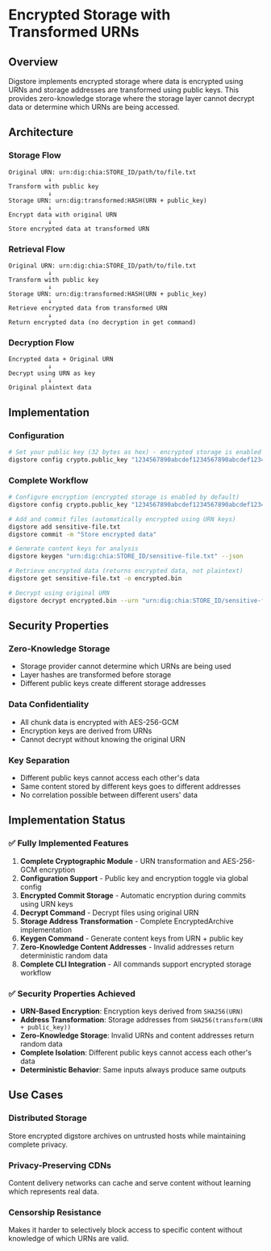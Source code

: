 # Encrypted Storage with Transformed URNs

## Overview

Digstore implements encrypted storage where data is encrypted using URNs and storage addresses are transformed using public keys. This provides zero-knowledge storage where the storage layer cannot decrypt data or determine which URNs are being accessed.

## Architecture

### Storage Flow
```
Original URN: urn:dig:chia:STORE_ID/path/to/file.txt
           ↓
Transform with public key
           ↓
Storage URN: urn:dig:transformed:HASH(URN + public_key)
           ↓
Encrypt data with original URN
           ↓
Store encrypted data at transformed URN
```

### Retrieval Flow
```
Original URN: urn:dig:chia:STORE_ID/path/to/file.txt
           ↓
Transform with public key
           ↓
Storage URN: urn:dig:transformed:HASH(URN + public_key)
           ↓
Retrieve encrypted data from transformed URN
           ↓
Return encrypted data (no decryption in get command)
```

### Decryption Flow
```
Encrypted data + Original URN
           ↓
Decrypt using URN as key
           ↓
Original plaintext data
```

## Implementation

### Configuration
```bash
# Set your public key (32 bytes as hex) - encrypted storage is enabled by default
digstore config crypto.public_key "1234567890abcdef1234567890abcdef1234567890abcdef1234567890abcdef"
```

### Complete Workflow
```bash
# Configure encryption (encrypted storage is enabled by default)
digstore config crypto.public_key "1234567890abcdef1234567890abcdef1234567890abcdef1234567890abcdef"

# Add and commit files (automatically encrypted using URN keys)
digstore add sensitive-file.txt
digstore commit -m "Store encrypted data"

# Generate content keys for analysis
digstore keygen "urn:dig:chia:STORE_ID/sensitive-file.txt" --json

# Retrieve encrypted data (returns encrypted data, not plaintext)
digstore get sensitive-file.txt -o encrypted.bin

# Decrypt using original URN
digstore decrypt encrypted.bin --urn "urn:dig:chia:STORE_ID/sensitive-file.txt" -o decrypted.txt
```

## Security Properties

### Zero-Knowledge Storage
- Storage provider cannot determine which URNs are being used
- Layer hashes are transformed before storage
- Different public keys create different storage addresses

### Data Confidentiality
- All chunk data is encrypted with AES-256-GCM
- Encryption keys are derived from URNs
- Cannot decrypt without knowing the original URN

### Key Separation
- Different public keys cannot access each other's data
- Same content stored by different keys goes to different addresses
- No correlation possible between different users' data

## Implementation Status

### ✅ Fully Implemented Features
1. **Complete Cryptographic Module** - URN transformation and AES-256-GCM encryption
2. **Configuration Support** - Public key and encryption toggle via global config
3. **Encrypted Commit Storage** - Automatic encryption during commits using URN keys
4. **Decrypt Command** - Decrypt files using original URN
5. **Storage Address Transformation** - Complete EncryptedArchive implementation
6. **Keygen Command** - Generate content keys from URN + public key
7. **Zero-Knowledge Content Addresses** - Invalid addresses return deterministic random data
8. **Complete CLI Integration** - All commands support encrypted storage workflow

### ✅ Security Properties Achieved
- **URN-Based Encryption**: Encryption keys derived from `SHA256(URN)`
- **Address Transformation**: Storage addresses from `SHA256(transform(URN + public_key))`
- **Zero-Knowledge Storage**: Invalid URNs and content addresses return random data
- **Complete Isolation**: Different public keys cannot access each other's data
- **Deterministic Behavior**: Same inputs always produce same outputs

## Use Cases

### Distributed Storage
Store encrypted digstore archives on untrusted hosts while maintaining complete privacy.

### Privacy-Preserving CDNs
Content delivery networks can cache and serve content without learning which represents real data.

### Censorship Resistance
Makes it harder to selectively block access to specific content without knowledge of which URNs are valid.
